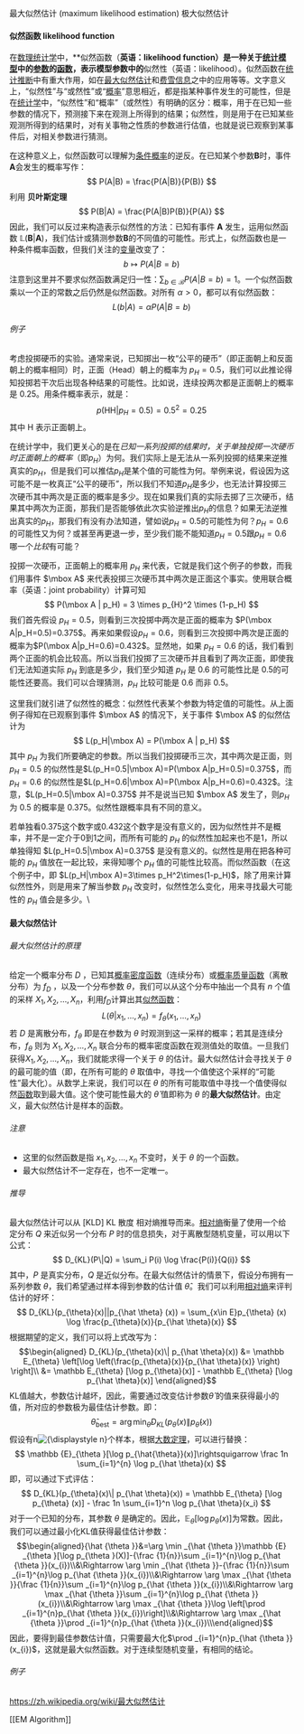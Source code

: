 最大似然估计 (maximum likelihood estimation) 极大似然估计

#### 似然函数 likelihood function
在[数理统计学](https://zh.wikipedia.org/wiki/%E6%95%B0%E7%90%86%E7%BB%9F%E8%AE%A1%E5%AD%A6 "数理统计学")中，**似然函数（**英语：likelihood function）是一种关于[统计模型](https://zh.wikipedia.org/wiki/%E7%BB%9F%E8%AE%A1%E6%A8%A1%E5%9E%8B "统计模型")中的[参数](https://zh.wikipedia.org/wiki/%E6%AF%8D%E6%95%B8 "参数")的[函数](https://zh.wikipedia.org/wiki/%E5%87%BD%E6%95%B0 "函数")，表示模型参数中的**似然性（英语：likelihood）。似然函数在[统计推断](https://zh.wikipedia.org/wiki/%E7%B5%B1%E8%A8%88%E6%8E%A8%E8%AB%96 "统计推断")中有重大作用，如在[最大似然估计](https://zh.wikipedia.org/wiki/%E6%9C%80%E5%A4%A7%E4%BC%BC%E7%84%B6%E4%BC%B0%E8%AE%A1 "最大似然估计")和[费雪信息](https://zh.wikipedia.org/wiki/%E8%B4%B9%E9%9B%AA%E4%BF%A1%E6%81%AF "费雪信息")之中的应用等等。文字意义上，“似然性”与“或然性”或“[概率](https://zh.wikipedia.org/wiki/%E6%A6%82%E7%8E%87 "概率")”意思相近，都是指某种事件发生的可能性，但是在[统计学](https://zh.wikipedia.org/wiki/%E7%BB%9F%E8%AE%A1%E5%AD%A6 "统计学")中，“似然性”和“概率”（或然性）有明确的区分：概率，用于在已知一些参数的情况下，预测接下来在观测上所得到的结果；似然性，则是用于在已知某些观测所得到的结果时，对有关事物之性质的参数进行估值，也就是说已观察到某事件后，对相关参数进行猜测。

在这种意义上，似然函数可以理解为[条件概率](https://zh.wikipedia.org/wiki/%E6%9D%A1%E4%BB%B6%E6%A6%82%E7%8E%87 "条件概率")的逆反。在已知某个参数**B**时，事件**A**会发生的概率写作：
$$
P(A|B) = \frac{P(A|B)}{P(B)}
$$
利用 **贝叶斯定理**
$$
P(B|A) = \frac{P(A|B)P(B)}{P(A)}
$$
因此，我们可以反过来构造表示似然性的方法：已知有事件 **A** 发生，运用似然函数 $\mathbb L(\mathbf B|\mathbf A)$，我们估计或猜测参数**B**的不同值的可能性。形式上，似然函数也是一种条件概率函数，但我们关注的[变量](https://zh.wikipedia.org/wiki/%E5%8F%98%E9%87%8F "变量")改变了：
$$
b \mapsto P(A|B=b)
$$
注意到这里并不要求似然函数满足归一性：$\sum_{b\in\mathcal B} P(A|B=b)=1$。一个似然函数乘以一个正的常数之后仍然是似然函数。对所有 $\alpha>0$，都可以有似然函数：
$$
L(b|A) = \alpha P(A|B=b)
$$
###### 例子
考虑投掷硬币的实验。通常来说，已知掷出一枚“公平的硬币”（即正面朝上和反面朝上的概率相同）时，正面（Head）朝上的概率为 $p_H=0.5$，我们可以此推论得知投掷若干次后出现各种结果的可能性。比如说，连续投两次都是正面朝上的概率是 0.25。用条件概率表示，就是：
$$
p(\mathrm{HH}|p_{H}=0.5) = 0.5^2 = 0.25
$$
其中 $\mbox{H}$ 表示正面朝上。

在统计学中，我们更关心的是在*已知一系列投掷的结果时，关于单独投掷一次硬币时正面朝上的概率*（即$p_H$）为何。我们实际上是无法从一系列投掷的结果来逆推真实的$p_H$，但是我们可以推估$p_H$是某个值的可能性为何。举例来说，假设因为这可能不是一枚真正“公平的硬币”，所以我们不知道$p_H$是多少，也无法计算投掷三次硬币其中两次是正面的概率是多少。现在如果我们真的实际去掷了三次硬币，结果其中两次为正面，那我们是否能够依此次实验逆推出$p_H$的信息？如果无法逆推出真实的$p_H$，那我们有没有办法知道，譬如说$p_H=0.5$的可能性为何？$p_H=0.6$ 的可能性又为何？或甚至再更退一步，至少我们能不能知道$p_H=0.5$跟$p_H=0.6$哪一个*比较*有可能？

投掷一次硬币，正面朝上的概率用 $p_H$ 来代表，它就是我们这个例子的参数，而我们用事件 $\mbox A$ 来代表投掷三次硬币其中两次是正面这个事实。使用联合概率（英语：joint probability）计算可知
$$
P(\mbox A | p_H) = 3 \times p_{H}^2 \times (1-p_H)
$$
我们首先假设 $p_H=0.5$，则看到三次投掷中两次是正面的概率为 $P(\mbox A|p_H=0.5)=0.375$。再来如果假设$p_H=0.6$，则看到三次投掷中两次是正面的概率为$P(\mbox A|p_H=0.6)=0.432$。显然地，如果 $p_H=0.6$ 的话，我们看到两个正面的机会比较高。所以当我们投掷了三次硬币并且看到了两次正面，即使我们无法知道实际 $p_H$ 到底是多少，我们至少知道 $p_H$ 是 $0.6$ 的可能性比是 $0.5$的可能性还要高。我们可以合理猜测，$p_H$ 比较可能是 $0.6$ 而非 $0.5$。

这里我们就引进了似然性的概念：似然性代表某个参数为特定值的可能性。从上面例子得知在已观察到事件 $\mbox A$ 的情况下，关于事件 $\mbox A$ 的似然估计为
$$
L(p_H|\mbox A) = P(\mbox A | p_H)
$$
其中 $p_H$ 为我们所要确定的参数。所以当我们投掷硬币三次，其中两次是正面，则 $p_H=0.5$ 的似然性是$L(p_H=0.5|\mbox A)=P(\mbox A|p_H=0.5)=0.375$，而 $p_H=0.6$ 的似然性是$L(p_H=0.6|\mbox A)=P(\mbox A|p_H=0.6)=0.432$。注意，$L(p_H=0.5|\mbox A)=0.375$ 并不是说当已知 $\mbox A$ 发生了，则$p_H$ 为 $0.5$ 的概率是 $0.375$。似然性跟概率具有不同的意义。

若单独看0.375这个数字或0.432这个数字是没有意义的，因为似然性并不是概率，并不是一定介于0到1之间，而所有可能的 $p_H$ 的似然性加起来也不是1，所以单独得知 $L(p_H=0.5|\mbox A)=0.375$ 是没有意义的。似然性是用在把各种可能的 $p_H$ 值放在一起比较，来得知哪个 $p_H$ 值的可能性比较高。而似然函数（在这个例子中，即 $L(p_H|\mbox A)=3\times p_H^2\times(1-p_H)$，除了用来计算似然性外，则是用来了解当参数 $p_H$ 改变时，似然性怎么变化，用来寻找最大可能性的 $p_H$ 值会是多少。\

#### 最大似然估计
###### 最大似然估计的原理
给定一个概率分布 $D$ ，已知其[概率密度函数](https://zh.wikipedia.org/wiki/%E6%A6%82%E7%8E%87%E5%AF%86%E5%BA%A6%E5%87%BD%E6%95%B0 "概率密度函数")（连续分布）或[概率质量函数](https://zh.wikipedia.org/wiki/%E6%A6%82%E7%8E%87%E8%B4%A8%E9%87%8F%E5%87%BD%E6%95%B0 "概率质量函数")（离散分布）为 $f_D$ ，以及一个分布参数 $\theta$，我们可以从这个分布中抽出一个具有 $n$ 个值的采样 $X_1,X_2,\dots,X_n$，利用$f_D$计算出其[似然函数](https://zh.wikipedia.org/wiki/%E4%BC%BC%E7%84%B6%E5%87%BD%E6%95%B0 "似然函数")：
$$L(\theta|x_1,\dots,x_n)=f_{\theta}(x_1,\dots,x_n)$$
若 $D$ 是离散分布，$f_{\theta}$ 即是在参数为 $\theta$ 时观测到这一采样的概率；若其是连续分布，$f_{\theta}$ 则为 $X_1,X_2,\dots,X_n$ 联合分布的概率密度函数在观测值处的取值。一旦我们获得$X_1,X_2,\dots,X_n$，我们就能求得一个关于 $\theta$ 的估计。最大似然估计会寻找关于 $\theta$ 的最可能的值（即，在所有可能的 $\theta$ 取值中，寻找一个值使这个采样的“可能性”最大化）。从数学上来说，我们可以在 $\theta$ 的所有可能取值中寻找一个值使得似然[函数](https://zh.wikipedia.org/wiki/%E5%87%BD%E6%95%B0 "函数")取到最大值。这个使可能性最大的 $\hat \theta$ 值即称为 $\theta$ 的**最大似然估计**。由定义，最大似然估计是样本的函数。

###### 注意
- 这里的似然函数是指 $x_1,x_2,\dots,x_n$ 不变时，关于 $\theta$ 的一个函数。
- 最大似然估计不一定存在，也不一定唯一。

###### 推导
最大似然估计可以从 [KLD] KL 散度 相对熵推导而来。[相对熵](https://zh.wikipedia.org/wiki/%E7%9B%B8%E5%AF%B9%E7%86%B5 "相对熵")衡量了使用一个给定分布 $Q$ 来近似另一个分布 $P$ 时的信息损失，对于离散型随机变量，可以用以下公式：
$$
D_{KL}(P\|Q) = \sum_i P(i) \log \frac{P(i)}{Q(i)}
$$
其中，$P$ 是真实分布，$Q$ 是近似分布。在最大似然估计的情景下，假设分布拥有一系列参数 $\theta$，我们希望通过样本得到参数的估计值 $\hat \theta$。我们可以利用[相对熵](https://zh.wikipedia.org/wiki/%E7%9B%B8%E5%AF%B9%E7%86%B5 "相对熵")来评判估计的好坏：
$$
D_{KL}(p_{\theta}(x)||p_{\hat \theta} (x)) = \sum_{x\in E}p_{\theta} (x) \log \frac{p_{\theta}(x)}{p_{\hat \theta}(x)}
$$
根据期望的定义，我们可以将上式改写为：
$$\begin{aligned}
D_{KL}(p_{\theta}(x)\| p_{\hat \theta}(x)) &= \mathbb E_{\theta} \left[\log \left(\frac{p_{\theta}(x)}{p_{\hat \theta}(x)} \right) \right]\\
&= \mathbb E_{\theta} [\log p_{\theta}(x)] - \mathbb E_{\theta} [\log p_{\hat \theta}(x)]
\end{aligned}$$
KL值越大，参数估计越坏，因此，需要通过改变估计参数$\hat \theta$ 的值来获得最小的值，所对应的参数极为最佳估计参数。即：
$$
\hat \theta_{\mathrm{best}} = \arg \min_{\hat \theta} D_{KL} (p_{\theta}(x)\| p_{\hat \theta} (x))
$$
假设有n![{\displaystyle n}](https://wikimedia.org/api/rest_v1/media/math/render/svg/a601995d55609f2d9f5e233e36fbe9ea26011b3b)个样本，根据[大数定理](https://zh.wikipedia.org/wiki/%E5%A4%A7%E6%95%B8%E6%B3%95%E5%89%87 "大数定律")，可以进行替换：
$$
\mathbb {E}_{\theta }[\log p_{\hat{\theta}}(x)]\rightsquigarrow \frac 1n \sum_{i=1}^{n} \log p_{\hat \theta}(x)
$$
即，可以通过下式评估：
$$
D_{KL}(p_{\theta}(x)\| p_{\hat \theta}(x)) = \mathbb E_{\theta} [\log p_{\theta} (x)] - \frac 1n \sum_{i=1}^n \log p_{\hat \theta}(x_i)
$$
对于一个已知的分布，其参数 $\theta$ 是确定的。因此，$\mathbb {E} _{\theta }[\log p_{\theta }(x)]$为常数。因此，我们可以通过最小化KL值获得最佳估计参数：
$$\begin{aligned}{\hat {\theta }}&=\arg \min _{\hat {\theta }}\mathbb {E} _{\theta }[\log p_{\theta }(X)]-{\frac {1}{n}}\sum _{i=1}^{n}\log p_{\hat {\theta }}(x_{i})\\&\Rightarrow \arg \min _{\hat {\theta }}-{\frac {1}{n}}\sum _{i=1}^{n}\log p_{\hat {\theta }}(x_{i})\\&\Rightarrow \arg \max _{\hat {\theta }}{\frac {1}{n}}\sum _{i=1}^{n}\log p_{\hat {\theta }}(x_{i})\\&\Rightarrow \arg \max _{\hat {\theta }}\sum _{i=1}^{n}\log p_{\hat {\theta }}(x_{i})\\&\Rightarrow \arg \max _{\hat {\theta }}\log \left[\prod _{i=1}^{n}p_{\hat {\theta }}(x_{i})\right]\\&\Rightarrow \arg \max _{\hat {\theta }}\prod _{i=1}^{n}p_{\hat {\theta }}(x_{i})\\\end{aligned}$$
因此，要得到最佳参数估计值，只需要最大化$\prod _{i=1}^{n}p_{\hat {\theta }}(x_{i})$，这就是最大似然函数。对于连续型随机变量，有相同的结论。

###### 例子
https://zh.wikipedia.org/wiki/最大似然估计

[[EM Algorithm]]